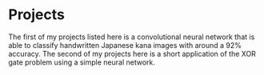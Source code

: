 # Projects
The first of my projects listed here is a convolutional neural network that is able to classify handwritten Japanese kana images with around a 92% accuracy.
The second of my projects here is a short application of the XOR gate problem using a simple neural network.
